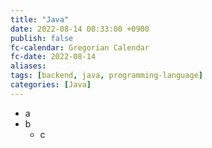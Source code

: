 ```yaml
---
title: "Java"
date: 2022-08-14 00:33:00 +0900
publish: false
fc-calendar: Gregorian Calendar
fc-date: 2022-08-14
aliases: 
tags: [backend, java, programming-language]
categories: [Java]
---
```


- a
- b
	- c

